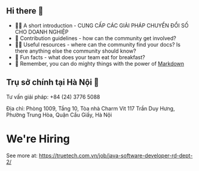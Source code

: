 ## Hi there 👋

- 🙋‍♀️ A short introduction - CUNG CẤP CÁC GIẢI PHÁP CHUYỂN ĐỔI SỐ CHO DOANH NGHIỆP
- 🌈 Contribution guidelines - how can the community get involved?
- 👩‍💻 Useful resources - where can the community find your docs? Is there anything else the community should know?
- 🍿 Fun facts - what does your team eat for breakfast?
- 🧙 Remember, you can do mighty things with the power of [Markdown](https://docs.github.com/github/writing-on-github/getting-started-with-writing-and-formatting-on-github/basic-writing-and-formatting-syntax)

## Trụ sở chính tại Hà Nội 🏢
Tư vấn giải pháp: +84 (24) 3776 5088

Địa chỉ: Phòng 1009, Tầng 10, Tòa nhà Charm Vit 117 Trần Duy Hưng, Phường Trung Hòa, Quận Cầu Giấy, Hà Nội

# We're Hiring
See more at: https://truetech.com.vn/job/java-software-developer-rd-dept-2/
